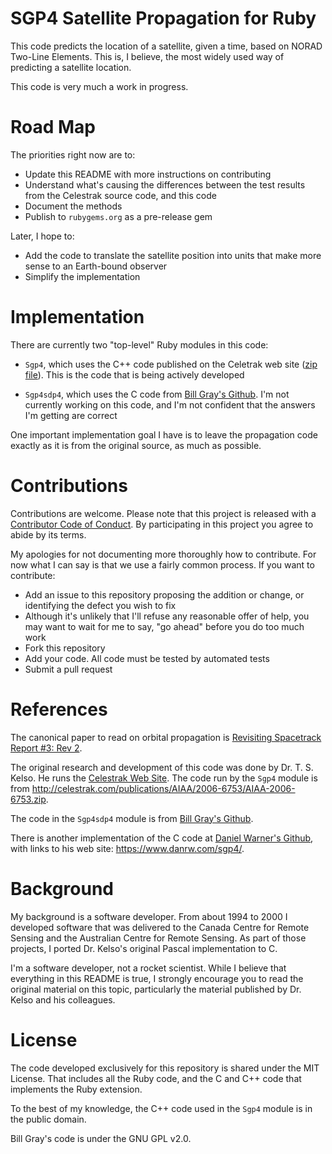 # SGP4 Satellite Propagation for Ruby

This code predicts the location of a satellite,
given a time,
based on NORAD Two-Line Elements.
This is, I believe, the most widely used way of predicting a satellite location.

This code is very much a work in progress.

# Road Map
The priorities right now are to:

* Update this README with more instructions on contributing
* Understand what's causing the differences between the test results
from the Celestrak source code, and this code
* Document the methods
* Publish to `rubygems.org` as a pre-release gem

Later, I hope to:

* Add the code to translate the satellite position
into units that make more sense to an Earth-bound observer
* Simplify the implementation

# Implementation

There are currently two "top-level" Ruby modules in this code:

* `Sgp4`, which uses the C++ code
published on the Celetrak web site ([zip file](http://celestrak.com/publications/AIAA/2006-6753/AIAA-2006-6753.zip)).
This is the code that is being actively developed

* `Sgp4sdp4`, which uses the C code
from [Bill Gray's Github](https://github.com/Bill-Gray/sat_code).
I'm not currently working on this code,
and I'm not confident that the answers I'm getting are correct

One important implementation goal I have is to leave the propagation code
exactly as it is from the original source,
as much as possible.

# Contributions
Contributions are welcome.
Please note that this project is released with a
[Contributor Code of Conduct](https://github.com/lcreid/ruby-sgp4sdp4/code-of-conduct.md).
By participating in this project you agree to abide by its terms.

My apologies for not documenting more thoroughly
how to contribute.
For now what I can say is that we use a fairly common process.
If you want to contribute:

* Add an issue to this repository proposing the addition or change,
or identifying the defect you wish to fix
* Although it's unlikely that I'll refuse any reasonable offer of help,
you may want to wait for me to say, "go ahead" before you do too much work
* Fork this repository
* Add your code. All code must be tested by automated tests
* Submit a pull request

# References

The canonical paper to read on orbital propagation is
[Revisiting Spacetrack Report #3: Rev 2](http://celestrak.com/publications/AIAA/2006-6753/AIAA-2006-6753-Rev2.pdf).

The original research and development of this code was done by Dr. T. S. Kelso.
He runs the [Celestrak Web Site](http://celestrak.com/).
The code run by the `Sgp4` module is from http://celestrak.com/publications/AIAA/2006-6753/AIAA-2006-6753.zip.

The code in the `Sgp4sdp4` module is from [Bill Gray's Github](https://github.com/Bill-Gray/sat_code).

There is another implementation of the C code at [Daniel Warner's Github](https://github.com/dnwrnr/sgp4), with links to his web site: https://www.danrw.com/sgp4/.

# Background
My background is a software developer.
From about 1994 to 2000 I developed software
that was delivered to the
Canada Centre for Remote Sensing
and the Australian Centre for Remote Sensing.
As part of those projects,
I ported Dr. Kelso's original Pascal implementation
to C.

I'm a software developer, not a rocket scientist.
While I believe that everything in this README is true,
I strongly encourage you to read the original material
on this topic,
particularly the material published by Dr. Kelso
and his colleagues.

# License
The code developed exclusively for this repository
is shared under the MIT License.
That includes all the Ruby code,
and the C and C++ code
that implements the Ruby extension.

To the best of my knowledge,
the C++ code used in the `Sgp4` module
is in the public domain.

Bill Gray's code is under the GNU GPL v2.0.
